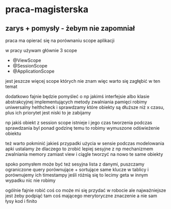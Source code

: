 # praca-magisterska

## zarys + pomysły - żebym nie zapomniał

praca ma opierać się na porównaniu scope aplikacji

w pracy używam głównie 3 scope
- @ViewScope
- @SessionScope
- @ApplicationScope

jest jeszcze więcej scope których nie znam więc warto się zagłębić w ten temat

dodatkowo fajnie będzie pomyśleć o np jakimś interfejsie albo klasie abstrakcyjnej implementujących metody zwalniania pamięci
robimy uniwersalny helthcheck i sprawdzamy które obiekty są dłuższe niż x czasu, plus ich priorytet jest niski to je zabijamy

np jakiś obiekt z session scope istnieje i jego czas tworzenia podczas sprawdzania byl ponad godzinę temu to
robimy wymuszone odświeżenie obiektu

też warto pokminić jakieś przypadki użycia w sensie podczas modelowania apki ustalamy że dlaczego to zrobić lepiej sesyjne z np
mechanizmem zwalniania memory zamiast view i ciągle tworzyć na nowo te same obiekty

spoko pomysłem może być też sesyjna lista z danymi, puszczamy ograniczone query porównujące + sortujące same klucze w tablicy i porównujemy ich timestampy
jeśli różnią się to lecimy geta w innym wypadku nic nie robimy

ogólnie fajnie robić coś co może mi się przydać w robocie ale najważniejsze jest żeby podpiąć tam coś mającego merytoryczne znaczenie a nie sam łysy kod i finito
